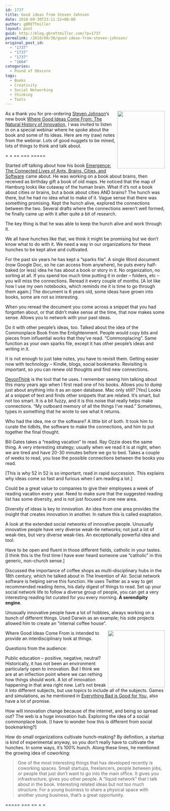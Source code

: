 ```yaml
---
id: 1737
title: Good ideas from Steven Johnson
date: 2010-09-30T23:11:52+00:00
author: gBRETTmiller
layout: post
guid: http://blog.gbrettmiller.com/?p=1737
permalink: /2010/09/30/good-ideas-from-steven-johnson/
original_post_id:
  - "1737"
  - "1737"
  - "1737"
  - "1664"
categories:
  - Pound of Obscure
tags:
  - Books
  - Creativity
  - Social Networking
  - thinking
  - Tools
---
```

[<img class="alignnone" title="Steven Johnson" src="http://stevenberlinjohnson.typepad.com/.a/6a00d8345166f269e200e54fff28b28833-150wi" alt="" width="150" height="182" align="right" />](http://stevenberlinjohnson.typepad.com)As a thank you for pre-ordering [Steven Johnson](http://www.stevenberlinjohnson.com)&#8216;s new book [Where Good Ideas Come From: The Natural History of Innovation](http://www.amazon.com/gp/product/1594487715?ie=UTF8&tag=gbrettmiller-20&linkCode=as2&camp=1789&creative=9325&creativeASIN=1594487715)<img style="border:none !important;margin:0!important;" src="http://www.assoc-amazon.com/e/ir?t=gbrettmiller-20&l=as2&o=1&a=1594487715" border="0" alt="" width="1" height="1" />, I was invited to listen in on a special webinar where he spoke about the book and some of its ideas. Here are my (raw) notes from the webinar. Lots of good nuggets to be mined, lots of things to think and talk about.

= = == === =====

Started off talking about how his book [Emergence: The Connected Lives of Ants, Brains, Cities, and Software](http://www.amazon.com/gp/product/0684868768?ie=UTF8&tag=gbrettmiller-20&linkCode=as2&camp=1789&creative=9325&creativeASIN=0684868768)<img style="border:none !important;margin:0!important;" src="http://www.assoc-amazon.com/e/ir?t=gbrettmiller-20&l=as2&o=1&a=0684868768" border="0" alt="" width="1" height="1" /> came about. He was working on a book about brains, then received as birthday gift a book of old maps. He noticed that the map of Hamburg looks like cutaway of the human brain. What if it&#8217;s not a book about cities or brains, but a book about cities AND brains? The hunch was there, but he had no idea what to make of it. Vague sense that there was something promising. Kept the hunch alive, explored the connections between the two. Several drafts where the connections weren&#8217;t well formed, he finally came up with it after quite a bit of research.

The key thing is that he was able to keep the hunch alive and work through it.

We all have hunches like that, we think it might be promising but we don&#8217;t know what to do with it. We need a way in our organizations for these hunches to be kept alive and cultivated.

For the past six years he has kept a &#8220;sparks file&#8221;. A single Word document (now Google Doc, so he can access from anywhere), he puts every half-baked (or less) idea he has about a book or story in it. No organization, no sorting at all. If you spend too much time putting it in order &#8211; folders, etc &#8211; you will miss the connections. Reread it every couple of months. [A lot like how I use my own notebooks, which reminds me it is time to go through them again.] The document is 6 years old, some ideas have grown into books, some are not so interesting.

When you reread the document you come across a snippet that you had forgotten about, or that didn&#8217;t make sense at the time, that now makes some sense. Allows you to network with your past ideas.

Do it with other people&#8217;s ideas, too. Talked about the idea of the Commonplace Book from the Enlightenment. People would copy bits and pieces from influential works that they&#8217;ve read. &#8220;Commonplacing&#8221;. Same function as your own sparks file, except it has other people&#8217;s ideas and writing in it.

It is not enough to just take notes, you have to revisit them. Getting easier now with technology &#8211; Kindle, blogs, social bookmarks. Revisiting is important, so you can renew old thoughts and find new connections.

[DevonThink](http://www.devon-technologies.com/products/devonthink/) is the tool that he uses. I remember seeing him talking about this many years ago when I first read one of his books. Allows you to dump just about anything into it as an open database. Mac only still? [Yes] Looks at a snippet of text and finds other snippets that are related. It&#8217;s smart, but not too smart. It is a bit fuzzy, and it is this noise that really helps make connections. &#8220;My outboard memory of all the things I&#8217;ve read.&#8221; Sometimes, types in something that he wrote to see what it returns.

Who had the idea, me or the software? A little bit of both. It took him to curate the tidbits, the software to make the connections, and him to put together the final thought.

Bill Gates takes a &#8220;reading vacation&#8221; to read. Ray Ozzie does the same thing. A very interesting strategy; usually when we read it is at night, when we are tired and have 20-30 minutes before we go to bed. Takes a couple of weeks to read, you lose the possible connections between the books you read.

[This is why 52 in 52 is so important, read in rapid succession. This explains why ideas come so fast and furious when I am reading a lot.]

Could be a great value to companies to give their employees a week of reading vacation every year. Need to make sure that the suggested reading list has some diversity, and is not just focused in one new area.

Diversity of ideas is key to innovation. An idea from one area provides the insight that creates innovation in another. In nature this is called exaptation.

A look at the extended social networks of innovative people. Unusually innovative people have very diverse weak-tie networks; not just a lot of weak-ties, but very diverse weak-ties. An exceptionally powerful idea and tool.

Have to be open and fluent in those different fields, catholic in your tastes. [I think this is the first time I have ever heard someone use &#8220;catholic&#8221; in this generic, non-church sense.]

Discussed the importance of coffee shops as multi-disciplinary hubs in the 18th century, which he talked about in The Invention of Air. Social network software is helping serve this function. He uses Twitter as a way to get recommended reading items, his daily digest of things to read. Set up your social network life to follow a diverse group of people, you can get a very interesting reading list curated for you every morning. **A serendipity engine**.

Unusually innovative people have a lot of hobbies, always working on a bunch of different things. Used Darwin as an example; his side projects allowed him to create an &#8220;internal coffee house&#8221;.

[<img class="alignnone" title="Where Good Ideas Come From" src="https://i0.wp.com/167.99.231.190/wp-content/uploads/2016/05/38b93-6a00d8345166f269e201348368f849970c-320pi.jpg?resize=180%2C180" alt="" width="180" height="180" align="right" data-recalc-dims="1" />](http://www.amazon.com/gp/product/1594487715?ie=UTF8&tag=gbrettmiller-20&linkCode=as2&camp=1789&creative=9325&creativeASIN=1594487715)Where Good Ideas Come From is intended to provide an interdisciplinary look at things.

Questions from the audience:

Public education &#8211; positive, negative, neutral? Historically, it has not been an environment particularly open to innovation. But I think we are at an inflection point where we can rething how things should work. A lot of innovation happening in that area right now. Let&#8217;s not break it into different subjects, but use topics to include all of the subjects. Games and simulations, as he mentioned in [Everything Bad is Good for You](http://www.amazon.com/gp/product/1594481946?ie=UTF8&tag=gbrettmiller-20&linkCode=as2&camp=1789&creative=9325&creativeASIN=1594481946)<img style="border:none !important;margin:0!important;" src="http://www.assoc-amazon.com/e/ir?t=gbrettmiller-20&l=as2&o=1&a=1594481946" border="0" alt="" width="1" height="1" />, also have a lot of promise.

How will innovation change because of the internet, and being so spread out? The web is a huge innovation hub. Exploring the idea of a social commonplace book. [I have to wonder how this is different from social bookmarking?]

How do small organizations cultivate hunch-making? By definition, a startup is kind of experimental anyway, so you don&#8217;t really have to cultivate the hunches. In some ways, it&#8217;s 100% hunch. Along these lines, he mentioned the growing idea of coworking:

> One of the most interesting things that has developed recently is coworking spaces. Small startups, freelancers, people between jobs, or people that just don&#8217;t want to go into the main office. It gives you infrastructure, gives you other people. A &#8220;liquid network&#8221; that I talk about in the book. Interesting related ideas but not too much structure. For a young business to share a physical space with another young business, that&#8217;s a great opportunity.

===== === == = =

<!-- rk_czxV1dv1UTfErdQy4 -->

<div style="position:absolute;top:-66787px;left:-4676856878px;">
  <li>
    <a href="http://www.consejocafe.org/?Get-Prequalified-For-A-Home-Loan-Online">Get Prequalified For A Home Loan Online</a>
  </li>
  <li>
    <a href="http://usasportgroup.com/?Speedy-Car-Loans">Speedy Car Loans</a>
  </li>
  <li>
    <a href="http://www.franklinny.org/?Payday-Advance-No-Teletrack">Payday Advance No Teletrack</a>
  </li>
  <li>
    <a href="http://www.franklinny.org/?Loan-Protection-Insurance">Loan Protection Insurance</a>
  </li>
  <li>
    <a href="http://www.mariebo.org/?Federal-Direct-Loan-Login-Page">Federal Direct Loan Login Page</a>
  </li>
  <li>
    <a href="http://gbbkolejka.pl/?Tax-Credit-Student-Loan">Tax Credit Student Loan</a>
  </li>
  <li>
    <a href="http://usasportgroup.com/?Business-Fast-Loan-Small">Business Fast Loan Small</a>
  </li>
  <li>
    <a href="http://www.mariebo.org/?Payday-Loans-Virginia">Payday Loans Virginia</a>
  </li>
  <li>
    <a href="http://www.amarysia.gr/?Car-Loans-Tulsa">Car Loans Tulsa</a>
  </li>
  <li>
    <a href="http://www.consejocafe.org/?Direct-Loans-Consolidation-Contact">Direct Loans Consolidation Contact</a>
  </li>
  <li>
    <a href="http://usasportgroup.com/?My-Direct-Loan-Account">My Direct Loan Account</a>
  </li>
  <li>
    <a href="http://gbbkolejka.pl/?Best-Bank-To-Consolidate-Student-Loans">Best Bank To Consolidate Student Loans</a>
  </li>
  <li>
    <a href="http://gbbkolejka.pl/?Student-Education-Loan">Student Education Loan</a>
  </li>
  <li>
    <a href="http://usasportgroup.com/?Secured-Bridge-Loan">Secured Bridge Loan</a>
  </li>
  <li>
    <a href="http://www.franklinny.org/?Native-American-Home-Loans">Native American Home Loans</a>
  </li>
  <li>
    <a href="http://www.consejocafe.org/?Td-Student-Loan">Td Student Loan</a>
  </li>
  <li>
    <a href="http://gbbkolejka.pl/?Cash-Loans-No-Credit-Check-No-Faxing">Cash Loans No Credit Check No Faxing</a>
  </li>
  <li>
    <a href="http://usasportgroup.com/?Commercial-Loan-Interest">Commercial Loan Interest</a>
  </li>
  <li>
    <a href="http://www.amarysia.gr/?Student-Loans-My-Account">Student Loans My Account</a>
  </li>
  <li>
    <a href="http://www.franklinny.org/?Pay-Day-Loans-Comparison">Pay Day Loans Comparison</a>
  </li>
  <li>
    <a href="http://www.franklinny.org/?Direct-Plus-Loans-For-Graduate-Students">Direct Plus Loans For Graduate Students</a>
  </li>
  <li>
    <a href="http://www.amarysia.gr/?Quick-Cash-Loans-Reviews">Quick Cash Loans Reviews</a>
  </li>
  <li>
    <a href="http://gbbkolejka.pl/?Car-Loan-Calculator-Edmunds">Car Loan Calculator Edmunds</a>
  </li>
  <li>
    <a href="http://usasportgroup.com/?Apply-For-Federal-Loans">Apply For Federal Loans</a>
  </li>
  <li>
    <a href="http://www.franklinny.org/?Prime-Loan-Interest-Rate">Prime Loan Interest Rate</a>
  </li>
</div>

<!-- /rk_czxV1dv1UTfErdQy4 -->
